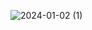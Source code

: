 
![2024-01-02 (1)](https://github.com/Shreyapatil9530/Testimonial-Box/assets/155437721/ee8f9250-682f-427f-8832-0114d6614d6d)
